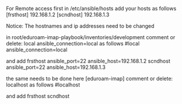 For Remote access first in /etc/ansible/hosts
add your hosts as follows
[frsthost]
192.168.1.2 
[scndhost]
192.168.1.3

Notice: The hostnames and ip addresses need to be changed

in root/eduroam-imap-playbook/inventories/development
comment or delete: local ansible_connection=local as follows
#local	ansible_connection=local

and add
frsthost ansible_port=22 ansible_host=192.168.1.2
scndhost ansible_port=22 ansible_host=192.168.1.3

the same needs to be done here 
[eduroam-imap]
comment or delete: localhost as follows
#localhost

and add
frsthost 
scndhost
